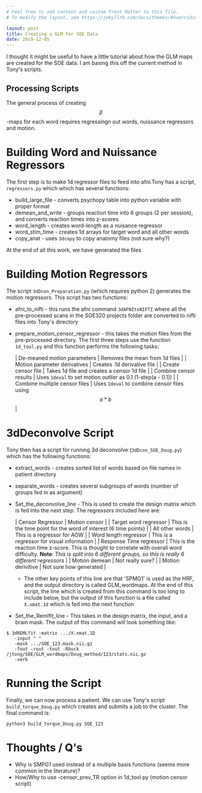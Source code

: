 ```yaml
---
# Feel free to add content and custom Front Matter to this file.
# To modify the layout, see https://jekyllrb.com/docs/themes/#overriding-theme-defaults

layout: post
title: Creating a GLM for SOE Data
date: 2019-12-05
---
```

I thought it might be useful to have a little tutorial about how the GLM maps are created for the SOE data. I am basing this off the current method in Tony's scripts.

## Processing Scripts
The general process of creating $$\beta$$-maps for each word requires regressingn out words, nuissance regressors and motion.

# Building Word and Nuissance Regressors
The first step is to make 1d regressor files to feed into afni.Tony has a script, `regressors.py` which which has several functions:

 * build_large_file - converts psychopy table into python variable with proper format
 * demean_and_write - groups reaction time into 6 groups (2 per session), and converts reaction times into z-scores
 * word_length   - creates word-length as a nuisance regressor
 * word_stim_time   - creates 1d arrays for target word and all other words
 * copy_anat      - uses `3dcopy` to copy anatomy files (not sure why?)

At the end of all this work, we have generated the files

# Building Motion Regressors

The script `3dDcon_Preparation.py` (which requires python 2) generates the motion regressors. This script has two functions:
 * afni_to_nifti - this runs the afni command `3dAFNItoNIFTI` where all the pre-processed scans in the SOE320 projects folder are converted to nifti files into Tony's directory 
 * prepare_motion_censor_regressor - this takes the motion files from the pre-processed directory. The first three steps use the function `1d_tool.py` and this function performs the following tasks:
   
   | De-meaned motion parameters | Removes the mean from 1d files |
   | Motion parameter derivatives | Creates .1d derivative file |
   | Create censor file | Takes 1d file and creates a censor 1d file |
   | Combine censor results | Uses `1deval` to set motion outlier as 0.1 (1-step(a - 0.1)) |
   | Combine multiple censor files | Uses `1deval` to combine censor files using $$a*b$$ | 

# 3dDeconvolve Script

Tony then has a script for running 3d deconvolve (`3dDcon_SOE_Doug.py`) which has the following functions:
 * extract_words - creates sorted list of words based on file names in patient directory
 * separate_words - creates several subgroups of words (number of groups fed in as argument)
 * Set_the_deconvolve_line - This is used to create the design matrix which is fed into the next step. The regressors included here are:

    | Censor Regressor | Motion censor |
    | Target word regressor | This is the time point for the word of interest (6 time points) |
    | All other words | This is a regressor for AOW |
    | Word length regressor | This is a regressor for visual information |
    | Response Time regressor | This is the reaction time z-score. This is thought to correlate with overall word difficulty. **Note**: *This is split into 6 different groups, so this is really 6 different regressors* |
    | Motion demean | Not really sure? |
    | Motion derivitive | Not sure how generated |

   * The other key points of this line are that 'SPMG1' is used as the HRF, and the output directory is called GLM_wordmaps. At the end of this script, the line which is created from this command is too long to include below, but the output of this function is a file called `X.xmat.1d` which is fed into the next function

 * Set_the_Remlfit_line - This takes in the design matrix, the input, and a brain mask. The output of this command will look something like:

```
$ 3dREMLfit -matrix .../X.xmat.1D 
   -input " " 
   -mask .../SOE_123.mask.nii.gz 
   -fout -rout -tout -Rbuck /jtong/SOE/GLM_wordmaps/Doug_method/123/stats.nii.gz 
   -verb
```

# Running the Script
Finally, we can now process a patient. We can use Tony's script `build_torque_Doug.py` which creates and submits a job to the cluster. The final command is:

```
python3 build_torque_Doug.py SOE_123
```
# Thoughts / Q's
* Why is SMPG1 used instead of a multiple basis functions (seems more common in the literature)?
* How/Why to use -censor_prev_TR option in 1d_tool.py (motion censor script)
